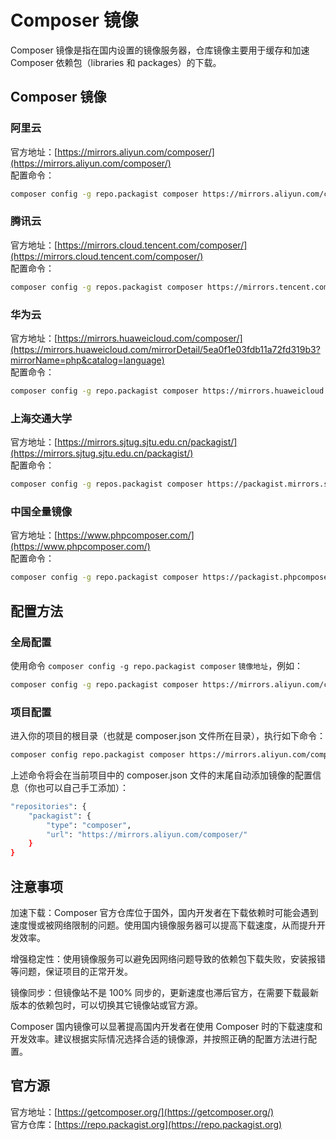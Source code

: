 # Composer 镜像

Composer 镜像是指在国内设置的镜像服务器，仓库镜像主要用于缓存和加速 Composer 依赖包（libraries 和 packages）的下载。

## Composer 镜像

### 阿里云

官方地址：[https://mirrors.aliyun.com/composer/](https://mirrors.aliyun.com/composer/)  
配置命令：

```bash
composer config -g repo.packagist composer https://mirrors.aliyun.com/composer/
```

### 腾讯云

官方地址：[https://mirrors.cloud.tencent.com/composer/](https://mirrors.cloud.tencent.com/composer/)  
配置命令：

```bash
composer config -g repos.packagist composer https://mirrors.tencent.com/composer/
```

### 华为云

官方地址：[https://mirrors.huaweicloud.com/composer/](https://mirrors.huaweicloud.com/mirrorDetail/5ea0f1e03fdb11a72fd319b3?mirrorName=php&catalog=language)  
配置命令：

```bash
composer config -g repo.packagist composer https://mirrors.huaweicloud.com/repository/php/
```

### 上海交通大学

官方地址：[https://mirrors.sjtug.sjtu.edu.cn/packagist/](https://mirrors.sjtug.sjtu.edu.cn/packagist/)  
配置命令：

```bash
composer config -g repos.packagist composer https://packagist.mirrors.sjtug.sjtu.edu.cn
```

### 中国全量镜像

官方地址：[https://www.phpcomposer.com/](https://www.phpcomposer.com/)  
配置命令：

```bash
composer config -g repo.packagist composer https://packagist.phpcomposer.com
```

## 配置方法

### 全局配置

使用命令 `composer config -g repo.packagist composer` `镜像地址`，例如：

```bash
composer config -g repo.packagist composer https://mirrors.aliyun.com/composer/
```

### 项目配置

进入你的项目的根目录（也就是 composer.json 文件所在目录），执行如下命令：

```bash
composer config repo.packagist composer https://mirrors.aliyun.com/composer/
```

上述命令将会在当前项目中的 composer.json 文件的末尾自动添加镜像的配置信息（你也可以自己手工添加）：

```bash
"repositories": {
    "packagist": {
        "type": "composer",
        "url": "https://mirrors.aliyun.com/composer/"
    }
}
```

## 注意事项

加速下载：Composer 官方仓库位于国外，国内开发者在下载依赖时可能会遇到速度慢或被网络限制的问题。使用国内镜像服务器可以提高下载速度，从而提升开发效率。

增强稳定性：使用镜像服务可以避免因网络问题导致的依赖包下载失败，安装报错等问题，保证项目的正常开发。

镜像同步：但镜像站不是 100% 同步的，更新速度也滞后官方，在需要下载最新版本的依赖包时，可以切换其它镜像站或官方源。

Composer 国内镜像可以显著提高国内开发者在使用 Composer 时的下载速度和开发效率。建议根据实际情况选择合适的镜像源，并按照正确的配置方法进行配置。

## 官方源

官方地址：[https://getcomposer.org/](https://getcomposer.org/)  
官方仓库：[https://repo.packagist.org](https://repo.packagist.org)
